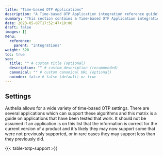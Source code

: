 ```yaml
---
title: "Time-based OTP Applications"
description: "A Time-based OTP Application integration reference guide"
summary: "This section contains a Time-based OTP Application integration reference guide for Authelia."
date: 2023-05-07T17:52:47+10:00
draft: false
images: []
menu:
  reference:
    parent: "integrations"
weight: 320
toc: true
seo:
  title: "" # custom title (optional)
  description: "" # custom description (recommended)
  canonical: "" # custom canonical URL (optional)
  noindex: false # false (default) or true
---
```


## Settings

Authelia allows for a wide variety of time-based OTP settings. There are several applications which can support these
algorithms and this matrix is a guide on applications that have been tested that work. It should not be assumed if an
application is on this list that the information is correct for the current version of a product and it's likely they
may now support some that were not previously supported, or in rare cases they may support less than they previously
did.

{{< table-totp-support >}}


